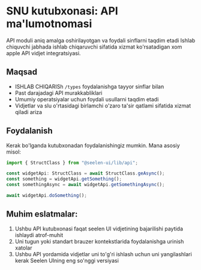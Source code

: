 # **SNU kutubxonasi: API ma'lumotnomasi**

API moduli aniq amalga oshirilayotgan va foydali sinflarni taqdim etadi Ishlab
chiquvchi jabhada ishlab chiqaruvchi sifatida xizmat ko'rsatadigan xom apple API
vidjet integratsiyasi.

## **Maqsad**

- ISHLAB CHIQARISh `/types` foydalanishga tayyor sinflar bilan
- Past darajadagi API murakkabliklari
- Umumiy operatsiyalar uchun foydali usullarni taqdim etadi
- Vidjetlar va slu o'rtasidagi birlamchi o'zaro ta'sir qatlami sifatida xizmat
  qiladi ariza

## **Foydalanish**

Kerak bo'lganda kutubxonadan foydalanishingiz mumkin. Mana asosiy misol:

```ts
import { StructClass } from "@seelen-ui/lib/api";

const widgetApi: StructClass = await StructClass.geAsync();
const something = widgetApi.getSomething();
const somethingAsync = await widgetApi.getSomethingAsync();

await widgetApi.doSomething();
```

## **Muhim eslatmalar:**

1. Ushbu API kutubxonasi faqat seelen UI vidjetining bajarilishi paytida
   ishlaydi atrof-muhit
2. Uni tugun yoki standart brauzer kontekstlarida foydalanishga urinish xatolar
3. Ushbu API yordamida vidjetlar uni to'g'ri ishlash uchun uni yangilashlari
   kerak Seelen UIning eng so'nggi versiyasi
